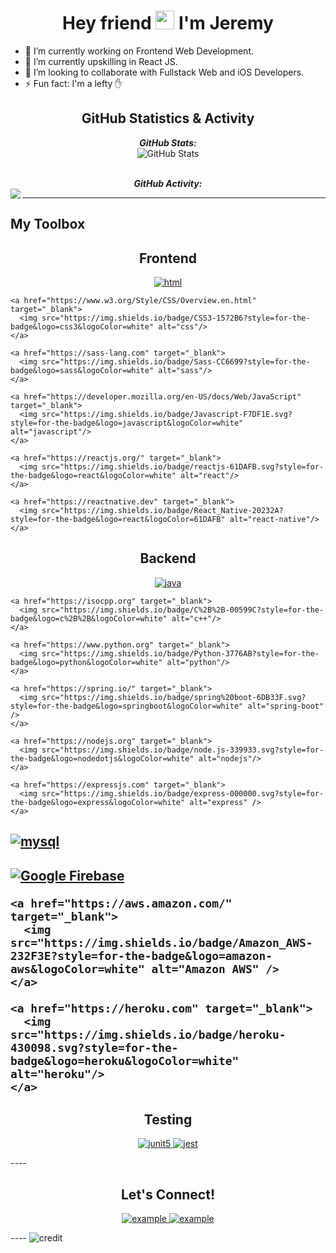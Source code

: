 <h1 align="center"> Hey friend <span><img width="30px" src="https://raw.githubusercontent.com/iampavangandhi/iampavangandhi/master/gifs/Hi.gif"></span> I'm Jeremy </h1>

- 🔭 I’m currently working on Frontend Web Development.
- 🌱 I’m currently upskilling in React JS.
- 👯 I’m looking to collaborate with Fullstack Web and iOS Developers.
- ⚡ Fun fact: I'm a lefty ✋

<h2 align="center"> GitHub Statistics & Activity </h2>

<div>
  <p align="center">
   <b><em>GitHub Stats:</em></b> <br/>
   <img src="https://github-readme-streak-stats.herokuapp.com/?user=helexander" alt="GitHub Stats" /> <br/><br/>
  </p>
   
  <p align="center">
   <b><em>GitHub Activity:</em></b> <br/>
   <img align="left" src="https://github-readme-stats.vercel.app/api/top-langs/?username=helexander" />
  </p>
</div>

----

## My Toolbox

<h2 align="center">Frontend</h2>
  <p align="center">
    <a href="https://developer.mozilla.org/en-US/docs/Web/HTML" target="_blank"> 
      <img src="https://img.shields.io/badge/HTML5-E34F26?style=for-the-badge&logo=html5&logoColor=white" alt="html"/> 
    </a>
    
    <a href="https://www.w3.org/Style/CSS/Overview.en.html" target="_blank"> 
      <img src="https://img.shields.io/badge/CSS3-1572B6?style=for-the-badge&logo=css3&logoColor=white" alt="css"/> 
    </a>
  
    <a href="https://sass-lang.com" target="_blank"> 
      <img src="https://img.shields.io/badge/Sass-CC6699?style=for-the-badge&logo=sass&logoColor=white" alt="sass"/> 
    </a>
  
    <a href="https://developer.mozilla.org/en-US/docs/Web/JavaScript" target="_blank"> 
      <img src="https://img.shields.io/badge/Javascript-F7DF1E.svg?style=for-the-badge&logo=javascript&logoColor=white" alt="javascript"/> 
    </a>
  
    <a href="https://reactjs.org/" target="_blank"> 
      <img src="https://img.shields.io/badge/reactjs-61DAFB.svg?style=for-the-badge&logo=react&logoColor=white" alt="react"/> 
    </a>
  
    <a href="https://reactnative.dev" target="_blank"> 
      <img src="https://img.shields.io/badge/React_Native-20232A?style=for-the-badge&logo=react&logoColor=61DAFB" alt="react-native"/> 
    </a>
  </p>

<h2 align="center">Backend</h2>
  <p align="center">
    <a href="https://www.java.com" target="_blank"> 
      <img src="https://img.shields.io/badge/Java-007396.svg?style=for-the-badge&logo=java&logoColor=white" alt="java"/> 
    </a>
  
    <a href="https://isocpp.org" target="_blank"> 
      <img src="https://img.shields.io/badge/C%2B%2B-00599C?style=for-the-badge&logo=c%2B%2B&logoColor=white" alt="c++"/> 
    </a>
  
    <a href="https://www.python.org" target="_blank"> 
      <img src="https://img.shields.io/badge/Python-3776AB?style=for-the-badge&logo=python&logoColor=white" alt="python"/> 
    </a>
  
    <a href="https://spring.io/" target="_blank"> 
      <img src="https://img.shields.io/badge/spring%20boot-6DB33F.svg?style=for-the-badge&logo=springboot&logoColor=white" alt="spring-boot" /> 
    </a>
  
    <a href="https://nodejs.org" target="_blank"> 
      <img src="https://img.shields.io/badge/node.js-339933.svg?style=for-the-badge&logo=nodedotjs&logoColor=white" alt="nodejs"/> 
    </a>
    
    <a href="https://expressjs.com" target="_blank">
      <img src="https://img.shields.io/badge/express-000000.svg?style=for-the-badge&logo=express&logoColor=white" alt="express" />
    </a>
  </p>
  
<h2 align="center>Databases</h2>
  <p align="center">
    <a href="https://www.mysql.com" target="_blank">
      <img src="https://img.shields.io/badge/MySQL-00000F?style=for-the-badge&logo=mysql&logoColor=white" alt="mysql"/>
    </a>
  </p>
  
<h2 align="center>Cloud & Hosting</h2>
  <p align="center">
    <a href="https://firebase.google.com" target="_blank">
      <img src="https://img.shields.io/badge/firebase-FFCA28.svg?style=for-the-badge&logo=firebase&logoColor=white" alt="Google Firebase" />
    </a>
  
    <a href="https://aws.amazon.com/" target="_blank">
      <img src="https://img.shields.io/badge/Amazon_AWS-232F3E?style=for-the-badge&logo=amazon-aws&logoColor=white" alt="Amazon AWS" />
    </a>
                                                                                                                                  
    <a href="https://heroku.com" target="_blank"> 
      <img src="https://img.shields.io/badge/heroku-430098.svg?style=for-the-badge&logo=heroku&logoColor=white" alt="heroku"/>
    </a>   
  
  </p>
                                                                                                                     
<h2 align="center">Testing</h2>
  <p align="center">
  <a href="https://junit.org/junit5/" target="_blank"> 
    <img src="https://img.shields.io/badge/junit-25A162.svg?style=for-the-badge&logo=junit5&logoColor=white" alt="junit5" /> 
  </a> 
  
  <a href="https://jestjs.io" target="_blank"> 
    <img src="https://img.shields.io/badge/jest-907F7F.svg?style=for-the-badge&logo=jest&logoColor=white" alt="jest"/> 
  </a>
  
  </p>
----

<h2 align="center">Let's Connect!</h2>
<p align="center">
  <a href="https://linkedin.com/in/jeremy-chee" target="_blank">
    <img src="https://img.shields.io/badge/Linked%20In-0A66C2.svg?style=for-the-badge&logo=linkedin&logoColor=white" alt="example"/>
  </a>

  <a href="https://www.codewars.com/users/helexander" target="_blank">
    <img src="https://img.shields.io/badge/codewars-B0361E.svg?style=for-the-badge&logo=codewars&logoColor=white" alt="example"/>
  </a>
</p>
----
<img src="http://ForTheBadge.com/images/badges/built-with-love.svg" alt="credit"/> 
